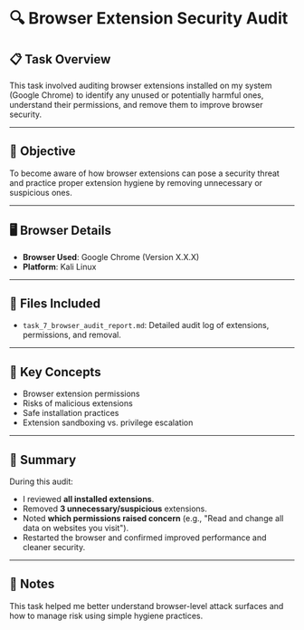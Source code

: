 # 🔍 Browser Extension Security Audit

## 📋 Task Overview
This task involved auditing browser extensions installed on my system (Google Chrome) to identify any unused or potentially harmful ones, understand their permissions, and remove them to improve browser security.

---

## 🧠 Objective
To become aware of how browser extensions can pose a security threat and practice proper extension hygiene by removing unnecessary or suspicious ones.

---

## 🖥️ Browser Details
- **Browser Used**: Google Chrome (Version X.X.X)
- **Platform**: Kali Linux

---

## 📄 Files Included
- `task_7_browser_audit_report.md`: Detailed audit log of extensions, permissions, and removal.


---

## 🔐 Key Concepts
- Browser extension permissions
- Risks of malicious extensions
- Safe installation practices
- Extension sandboxing vs. privilege escalation

---

## 🔎 Summary
During this audit:
- I reviewed **all installed extensions**.
- Removed **3 unnecessary/suspicious** extensions.
- Noted **which permissions raised concern** (e.g., "Read and change all data on websites you visit").
- Restarted the browser and confirmed improved performance and cleaner security.

---

## 📌 Notes
This task helped me better understand browser-level attack surfaces and how to manage risk using simple hygiene practices.

